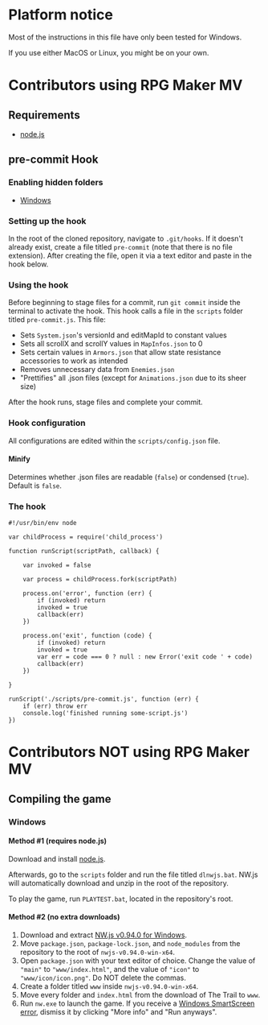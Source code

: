 # Platform notice
Most of the instructions in this file have only been tested for Windows.

If you use either MacOS or Linux, you might be on your own.

# Contributors using RPG Maker MV

## Requirements
- [node.js](https://nodejs.org/en/download/)

## pre-commit Hook

### Enabling hidden folders
- [Windows](https://support.microsoft.com/en-us/windows/view-hidden-files-and-folders-in-windows-97fbc472-c603-9d90-91d0-1166d1d9f4b5)

### Setting up the hook
In the root of the cloned repository, navigate to `.git/hooks`. If it doesn't already exist, create a file titled `pre-commit` (note that there is no file extension). After creating the file, open it via a text editor and paste in the hook below.

### Using the hook
Before beginning to stage files for a commit, run `git commit` inside the terminal to activate the hook.
This hook calls a file in the `scripts` folder titled `pre-commit.js`. This file:

* Sets `System.json`'s versionId and editMapId to constant values
* Sets all scrollX and scrollY values in `MapInfos.json` to 0
* Sets certain values in `Armors.json` that allow state resistance accessories to work as intended
* Removes unnecessary data from `Enemies.json`
* "Prettifies" all .json files (except for `Animations.json` due to its sheer size)

After the hook runs, stage files and complete your commit.

### Hook configuration
All configurations are edited within the `scripts/config.json` file.

#### Minify
Determines whether .json files are readable (`false`) or condensed (`true`). Default is `false`.

### The hook
```
#!/usr/bin/env node

var childProcess = require('child_process')

function runScript(scriptPath, callback) {

    var invoked = false

    var process = childProcess.fork(scriptPath)

    process.on('error', function (err) {
        if (invoked) return
        invoked = true
        callback(err)
    })

    process.on('exit', function (code) {
        if (invoked) return
        invoked = true
        var err = code === 0 ? null : new Error('exit code ' + code)
        callback(err)
    })

}

runScript('./scripts/pre-commit.js', function (err) {
    if (err) throw err
    console.log('finished running some-script.js')
})
```

# Contributors NOT using RPG Maker MV

## Compiling the game

### Windows

#### Method #1 (requires node.js)
Download and install [node.js](https://nodejs.org/en/download/).

Afterwards, go to the `scripts` folder and run the file titled `dlnwjs.bat`. NW.js will automatically download and unzip in the root of the repository.

To play the game, run `PLAYTEST.bat`, located in the repository's root.

#### Method #2 (no extra downloads)
1. Download and extract [NW.js v0.94.0 for Windows](https://dl.nwjs.io/v0.94.0/nwjs-v0.94.0-win-x64.zip).
2. Move `package.json`, `package-lock.json`, and `node_modules` from the repository to the root of `nwjs-v0.94.0-win-x64`.
3. Open `package.json` with your text editor of choice. Change the value of `"main"` to `"www/index.html"`, and the value of `"icon"` to `"www/icon/icon.png"`. Do NOT delete the commas.
4. Create a folder titled `www` inside `nwjs-v0.94.0-win-x64`.
5. Move every folder and `index.html` from the download of The Trail to `www`.
6. Run `nw.exe` to launch the game. If you receive a [Windows SmartScreen error](https://techcommunity.microsoft.com/t5/image/serverpage/image-id/236239i5BF05C3634826BFC/image-dimensions/484x457?v=v2), dismiss it by clicking "More info" and "Run anyways".
